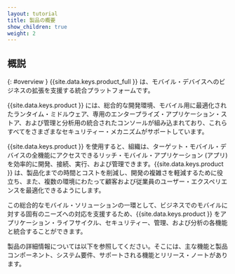 ```yaml
---
layout: tutorial
title: 製品の概要
show_children: true
weight: 2
---
```

<!-- NLS_CHARSET=UTF-8 -->
## 概説
{: #overview }
{{site.data.keys.product_full }} は、モバイル・デバイスへのビジネスの拡張を支援する統合プラットフォームです。

{{site.data.keys.product }} には、総合的な開発環境、モバイル用に最適化されたランタイム・ミドルウェア、専用のエンタープライズ・アプリケーション・ストア、および管理と分析用の統合されたコンソールが組み込まれており、これらすべてをさまざまなセキュリティー・メカニズムがサポートしています。

{{site.data.keys.product }} を使用すると、組織は、ターゲット・モバイル・デバイスの全機能にアクセスできるリッチ・モバイル・アプリケーション (アプリ) を効率的に開発、接続、実行、および管理できます。{{site.data.keys.product }} は、製品化までの時間とコストを削減し、開発の複雑さを軽減するために役立ち、また、複数の環境にわたって顧客および従業員のユーザー・エクスペリエンスを最適化できるようにします。

この総合的なモバイル・ソリューションの一環として、ビジネスでのモバイルに対する固有のニーズへの対応を支援するため、{{site.data.keys.product }} をアプリケーション・ライフサイクル、セキュリティー、管理、および分析の各機能と統合することができます。

製品の詳細情報については以下を参照してください。そこには、主な機能と製品コンポーネント、システム要件、サポートされる機能とリリース・ノートがあります。


